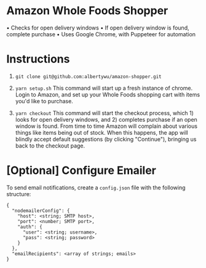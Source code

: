 # Amazon Whole Foods Shopper

• Checks for open delivery windows
• If open delivery window is found, complete purchase
• Uses Google Chrome, with Puppeteer for automation

# Instructions

1. `git clone git@github.com:albertywu/amazon-shopper.git`

2. `yarn setup.sh`
   This command will start up a fresh instance of chrome. Login to Amazon, and set up your Whole Foods shopping cart with items you'd like to purchase.

3. `yarn checkout`
   This command will start the checkout process, which 1) looks for open delivery windows, and 2) completes purchase if an open window is found. From time to time Amazon will complain about various things like items being out of stock. When this happens, the app will blindly accept default suggestions (by clicking "Continue"), bringing us back to the checkout page.

# [Optional] Configure Emailer

To send email notifications, create a `config.json` file with the following structure:

```
{
  "nodemailerConfig": {
    "host": <string; SMTP host>,
    "port": <number; SMTP port>,
    "auth": {
      "user": <string; username>,
      "pass": <string; password>
    }
  },
  "emailRecipients": <array of strings; emails>
}
```
